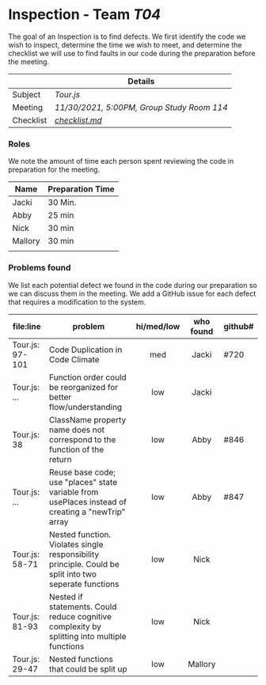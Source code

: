 # Inspection - Team *T04* 

The goal of an Inspection is to find defects.
We first identify the code we wish to inspect, determine the time we wish to meet, and determine the checklist we will use to find faults in our code during the preparation before the meeting.

|  | Details |
| ----- | ----- |
| Subject | *Tour.js* |
| Meeting | *11/30/2021, 5:00PM, Group Study Room 114* |
| Checklist | *[checklist.md](https://github.com/CSU-CS-314-Fall-2021/t04/blob/main/reports/checklist.md)* |

### Roles

We note the amount of time each person spent reviewing the code in preparation for the meeting.

| Name | Preparation Time |
| ---- | ---- |
| Jacki | 30 Min. |
| Abby | 25 min |
| Nick | 30 min |
| Mallory | 30 min |
|  |  |


### Problems found

We list each potential defect we found in the code during our preparation so we can discuss them in the meeting.
We add a GitHub issue for each defect that requires a modification to the system.

| file:line | problem | hi/med/low | who found | github#  |
| --- | --- | :---: | :---: | --- |
| Tour.js: 97-101 | Code Duplication in Code Climate | med | Jacki | #720 |
| Tour.js: ... | Function order could be reorganized for better flow/understanding | low | Jacki | |
| Tour.js: 38 | ClassName property name does not correspond to the function of the return | low | Abby | #846 |
| Tour.js: ... | Reuse base code; use "places" state variable from usePlaces instead of creating a "newTrip" array | low | Abby | #847 |
| Tour.js: 58-71 | Nested function. Violates single responsibility principle. Could be split into two seperate functions | low | Nick | |
| Tour.js: 81-93 | Nested if statements. Could reduce cognitive complexity by splitting into multiple functions | low | Nick |  |
| Tour.js: 29-47 | Nested functions that could be split up | low | Mallory |  |
